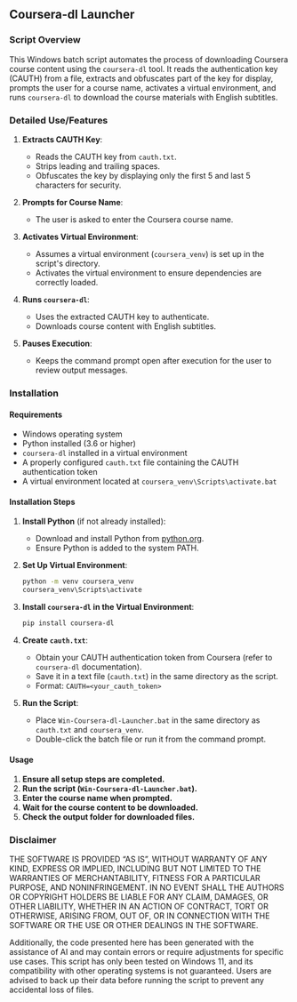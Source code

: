 ## Coursera-dl Launcher  
### Script Overview  
This Windows batch script automates the process of downloading Coursera course content using the `coursera-dl` tool. It reads the authentication key (CAUTH) from a file, extracts and obfuscates part of the key for display, prompts the user for a course name, activates a virtual environment, and runs `coursera-dl` to download the course materials with English subtitles.  

### Detailed Use/Features  
1. **Extracts CAUTH Key**:  
   - Reads the CAUTH key from `cauth.txt`.  
   - Strips leading and trailing spaces.  
   - Obfuscates the key by displaying only the first 5 and last 5 characters for security.  

2. **Prompts for Course Name**:  
   - The user is asked to enter the Coursera course name.  

3. **Activates Virtual Environment**:  
   - Assumes a virtual environment (`coursera_venv`) is set up in the script's directory.  
   - Activates the virtual environment to ensure dependencies are correctly loaded.  

4. **Runs `coursera-dl`**:  
   - Uses the extracted CAUTH key to authenticate.  
   - Downloads course content with English subtitles.  

5. **Pauses Execution**:  
   - Keeps the command prompt open after execution for the user to review output messages.  

### Installation  

#### Requirements  
- Windows operating system  
- Python installed (3.6 or higher)  
- `coursera-dl` installed in a virtual environment  
- A properly configured `cauth.txt` file containing the CAUTH authentication token  
- A virtual environment located at `coursera_venv\Scripts\activate.bat`  

#### Installation Steps  
1. **Install Python** (if not already installed):  
   - Download and install Python from [python.org](https://www.python.org/downloads/).  
   - Ensure Python is added to the system PATH.  

2. **Set Up Virtual Environment**:  
   ```bash
   python -m venv coursera_venv
   coursera_venv\Scripts\activate
   ```

3. **Install `coursera-dl` in the Virtual Environment**:  
   ```bash
   pip install coursera-dl
   ```

4. **Create `cauth.txt`**:  
   - Obtain your CAUTH authentication token from Coursera (refer to `coursera-dl` documentation).  
   - Save it in a text file (`cauth.txt`) in the same directory as the script.  
   - Format: `CAUTH=<your_cauth_token>`  

5. **Run the Script**:  
   - Place `Win-Coursera-dl-Launcher.bat` in the same directory as `cauth.txt` and `coursera_venv`.  
   - Double-click the batch file or run it from the command prompt.  

#### Usage  
1. **Ensure all setup steps are completed.**  
2. **Run the script (`Win-Coursera-dl-Launcher.bat`).**  
3. **Enter the course name when prompted.**  
4. **Wait for the course content to be downloaded.**  
5. **Check the output folder for downloaded files.**  

### Disclaimer  
THE SOFTWARE IS PROVIDED “AS IS”, WITHOUT WARRANTY OF ANY KIND, EXPRESS OR IMPLIED, INCLUDING BUT NOT LIMITED TO THE WARRANTIES OF MERCHANTABILITY, FITNESS FOR A PARTICULAR PURPOSE, AND NONINFRINGEMENT. IN NO EVENT SHALL THE AUTHORS OR COPYRIGHT HOLDERS BE LIABLE FOR ANY CLAIM, DAMAGES, OR OTHER LIABILITY, WHETHER IN AN ACTION OF CONTRACT, TORT OR OTHERWISE, ARISING FROM, OUT OF, OR IN CONNECTION WITH THE SOFTWARE OR THE USE OR OTHER DEALINGS IN THE SOFTWARE.  

Additionally, the code presented here has been generated with the assistance of AI and may contain errors or require adjustments for specific use cases. This script has only been tested on Windows 11, and its compatibility with other operating systems is not guaranteed. Users are advised to back up their data before running the script to prevent any accidental loss of files.